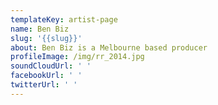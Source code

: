 ```yaml
---
templateKey: artist-page
name: Ben Biz
slug: '{{slug}}'
about: Ben Biz is a Melbourne based producer
profileImage: /img/rr_2014.jpg
soundCloudUrl: ' '
facebookUrl: ' '
twitterUrl: ' '
---
```


